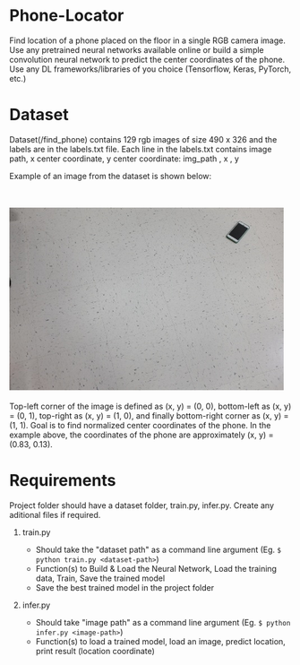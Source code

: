 # Phone-Locator

Find location of a phone placed on the floor in a single RGB camera image. Use any pretrained neural networks available online or build a simple convolution neural network to predict the center coordinates of the phone. Use any DL frameworks/libraries of you choice (Tensorflow, Keras, PyTorch, etc.)

# Dataset
Dataset(/find_phone) contains 129 rgb images of size 490 x 326 and the labels are in the labels.txt file. Each line in the labels.txt contains image path, x center coordinate, y center coordinate: img_path , x , y

Example of an image from the dataset is shown below:

<br /> <br />
<img src="find_phone/0.jpg">
<br /> <br />
Top-left corner of the image
is defined as (x, y) = (0, 0), bottom-left as (x, y) = (0, 1), top-right as (x, y) = (1, 0), and finally
bottom-right corner as (x, y) = (1, 1). Goal is to find normalized center coordinates
of the phone. In the example above, the coordinates of the phone are
approximately (x, y) = (0.83, 0.13).


# Requirements
Project folder should have a dataset folder, train.py, infer.py. Create any aditional files if required.

1. train.py 
   * Should take the "dataset path" as a command line argument (Eg. `$ python train.py <dataset-path>`)
   * Function(s) to Build & Load the Neural Network, Load the training data, Train, Save the trained model
   * Save the best trained model in the project folder
   
2. infer.py
    * Should take "image path" as a command line argument (Eg. `$ python infer.py <image-path>`)
    * Function(s) to load a trained model, load an image, predict location, print result (location coordinate)



